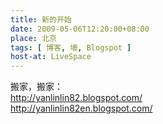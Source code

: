 ```yaml
---
title: 新的开始
date: 2009-05-06T12:20:00+08:00
place: 北京
tags: [ 博客, 墙, Blogspot ]
host-at: LiveSpace
---
```

搬家，搬家：<br>
<http://yanlinlin82.blogspot.com/><br>
<http://yanlinlin82en.blogspot.com/>
